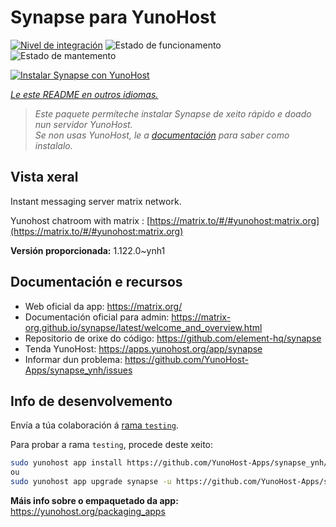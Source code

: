 <!--
NOTA: Este README foi creado automáticamente por <https://github.com/YunoHost/apps/tree/master/tools/readme_generator>
NON debe editarse manualmente.
-->

# Synapse para YunoHost

[![Nivel de integración](https://apps.yunohost.org/badge/integration/synapse)](https://ci-apps.yunohost.org/ci/apps/synapse/)
![Estado de funcionamento](https://apps.yunohost.org/badge/state/synapse)
![Estado de mantemento](https://apps.yunohost.org/badge/maintained/synapse)

[![Instalar Synapse con YunoHost](https://install-app.yunohost.org/install-with-yunohost.svg)](https://install-app.yunohost.org/?app=synapse)

*[Le este README en outros idiomas.](./ALL_README.md)*

> *Este paquete permíteche instalar Synapse de xeito rápido e doado nun servidor YunoHost.*  
> *Se non usas YunoHost, le a [documentación](https://yunohost.org/install) para saber como instalalo.*

## Vista xeral

Instant messaging server matrix network.

Yunohost chatroom with matrix : [https://matrix.to/#/#yunohost:matrix.org](https://matrix.to/#/#yunohost:matrix.org)


**Versión proporcionada:** 1.122.0~ynh1
## Documentación e recursos

- Web oficial da app: <https://matrix.org/>
- Documentación oficial para admin: <https://matrix-org.github.io/synapse/latest/welcome_and_overview.html>
- Repositorio de orixe do código: <https://github.com/element-hq/synapse>
- Tenda YunoHost: <https://apps.yunohost.org/app/synapse>
- Informar dun problema: <https://github.com/YunoHost-Apps/synapse_ynh/issues>

## Info de desenvolvemento

Envía a túa colaboración á [rama `testing`](https://github.com/YunoHost-Apps/synapse_ynh/tree/testing).

Para probar a rama `testing`, procede deste xeito:

```bash
sudo yunohost app install https://github.com/YunoHost-Apps/synapse_ynh/tree/testing --debug
ou
sudo yunohost app upgrade synapse -u https://github.com/YunoHost-Apps/synapse_ynh/tree/testing --debug
```

**Máis info sobre o empaquetado da app:** <https://yunohost.org/packaging_apps>
